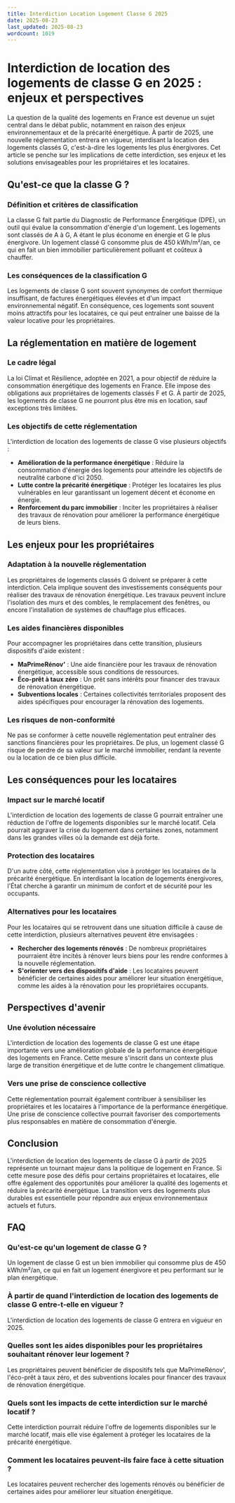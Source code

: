 ```yaml
---
title: Interdiction Location Logement Classe G 2025
date: 2025-08-23
last_updated: 2025-08-23
wordcount: 1019
---
```


# Interdiction de location des logements de classe G en 2025 : enjeux et perspectives

La question de la qualité des logements en France est devenue un sujet central dans le débat public, notamment en raison des enjeux environnementaux et de la précarité énergétique. À partir de 2025, une nouvelle réglementation entrera en vigueur, interdisant la location des logements classés G, c'est-à-dire les logements les plus énergivores. Cet article se penche sur les implications de cette interdiction, ses enjeux et les solutions envisageables pour les propriétaires et les locataires.

## Qu'est-ce que la classe G ?

### Définition et critères de classification

La classe G fait partie du Diagnostic de Performance Énergétique (DPE), un outil qui évalue la consommation d'énergie d'un logement. Les logements sont classés de A à G, A étant le plus économe en énergie et G le plus énergivore. Un logement classé G consomme plus de 450 kWh/m²/an, ce qui en fait un bien immobilier particulièrement polluant et coûteux à chauffer.

### Les conséquences de la classification G

Les logements de classe G sont souvent synonymes de confort thermique insuffisant, de factures énergétiques élevées et d'un impact environnemental négatif. En conséquence, ces logements sont souvent moins attractifs pour les locataires, ce qui peut entraîner une baisse de la valeur locative pour les propriétaires.

## La réglementation en matière de logement

### Le cadre légal

La loi Climat et Résilience, adoptée en 2021, a pour objectif de réduire la consommation énergétique des logements en France. Elle impose des obligations aux propriétaires de logements classés F et G. À partir de 2025, les logements de classe G ne pourront plus être mis en location, sauf exceptions très limitées.

### Les objectifs de cette réglementation

L'interdiction de location des logements de classe G vise plusieurs objectifs :
- **Amélioration de la performance énergétique** : Réduire la consommation d'énergie des logements pour atteindre les objectifs de neutralité carbone d'ici 2050.
- **Lutte contre la précarité énergétique** : Protéger les locataires les plus vulnérables en leur garantissant un logement décent et économe en énergie.
- **Renforcement du parc immobilier** : Inciter les propriétaires à réaliser des travaux de rénovation pour améliorer la performance énergétique de leurs biens.

## Les enjeux pour les propriétaires

### Adaptation à la nouvelle réglementation

Les propriétaires de logements classés G doivent se préparer à cette interdiction. Cela implique souvent des investissements conséquents pour réaliser des travaux de rénovation énergétique. Les travaux peuvent inclure l'isolation des murs et des combles, le remplacement des fenêtres, ou encore l'installation de systèmes de chauffage plus efficaces.

### Les aides financières disponibles

Pour accompagner les propriétaires dans cette transition, plusieurs dispositifs d'aide existent :
- **MaPrimeRénov'** : Une aide financière pour les travaux de rénovation énergétique, accessible sous conditions de ressources.
- **Éco-prêt à taux zéro** : Un prêt sans intérêts pour financer des travaux de rénovation énergétique.
- **Subventions locales** : Certaines collectivités territoriales proposent des aides spécifiques pour encourager la rénovation des logements.

### Les risques de non-conformité

Ne pas se conformer à cette nouvelle réglementation peut entraîner des sanctions financières pour les propriétaires. De plus, un logement classé G risque de perdre de sa valeur sur le marché immobilier, rendant la revente ou la location de ce bien plus difficile.

## Les conséquences pour les locataires

### Impact sur le marché locatif

L'interdiction de location des logements de classe G pourrait entraîner une réduction de l'offre de logements disponibles sur le marché locatif. Cela pourrait aggraver la crise du logement dans certaines zones, notamment dans les grandes villes où la demande est déjà forte.

### Protection des locataires

D'un autre côté, cette réglementation vise à protéger les locataires de la précarité énergétique. En interdisant la location de logements énergivores, l'État cherche à garantir un minimum de confort et de sécurité pour les occupants.

### Alternatives pour les locataires

Pour les locataires qui se retrouvent dans une situation difficile à cause de cette interdiction, plusieurs alternatives peuvent être envisagées :
- **Rechercher des logements rénovés** : De nombreux propriétaires pourraient être incités à rénover leurs biens pour les rendre conformes à la nouvelle réglementation.
- **S'orienter vers des dispositifs d'aide** : Les locataires peuvent bénéficier de certaines aides pour améliorer leur situation énergétique, comme les aides à la rénovation pour les propriétaires occupants.

## Perspectives d'avenir

### Une évolution nécessaire

L'interdiction de location des logements de classe G est une étape importante vers une amélioration globale de la performance énergétique des logements en France. Cette mesure s'inscrit dans un contexte plus large de transition énergétique et de lutte contre le changement climatique.

### Vers une prise de conscience collective

Cette réglementation pourrait également contribuer à sensibiliser les propriétaires et les locataires à l'importance de la performance énergétique. Une prise de conscience collective pourrait favoriser des comportements plus responsables en matière de consommation d'énergie.

## Conclusion

L'interdiction de location des logements de classe G à partir de 2025 représente un tournant majeur dans la politique de logement en France. Si cette mesure pose des défis pour certains propriétaires et locataires, elle offre également des opportunités pour améliorer la qualité des logements et réduire la précarité énergétique. La transition vers des logements plus durables est essentielle pour répondre aux enjeux environnementaux actuels et futurs.

## FAQ

### Qu'est-ce qu'un logement de classe G ?

Un logement de classe G est un bien immobilier qui consomme plus de 450 kWh/m²/an, ce qui en fait un logement énergivore et peu performant sur le plan énergétique.

### À partir de quand l'interdiction de location des logements de classe G entre-t-elle en vigueur ?

L'interdiction de location des logements de classe G entrera en vigueur en 2025.

### Quelles sont les aides disponibles pour les propriétaires souhaitant rénover leur logement ?

Les propriétaires peuvent bénéficier de dispositifs tels que MaPrimeRénov', l'éco-prêt à taux zéro, et des subventions locales pour financer des travaux de rénovation énergétique.

### Quels sont les impacts de cette interdiction sur le marché locatif ?

Cette interdiction pourrait réduire l'offre de logements disponibles sur le marché locatif, mais elle vise également à protéger les locataires de la précarité énergétique.

### Comment les locataires peuvent-ils faire face à cette situation ?

Les locataires peuvent rechercher des logements rénovés ou bénéficier de certaines aides pour améliorer leur situation énergétique.